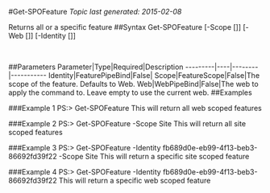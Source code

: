 #Get-SPOFeature
*Topic last generated: 2015-02-08*

Returns all or a specific feature
##Syntax
    Get-SPOFeature [-Scope [<FeatureScope>]] [-Web [<WebPipeBind>]] [-Identity [<FeaturePipeBind>]]

&nbsp;

##Parameters
Parameter|Type|Required|Description
---------|----|--------|-----------
Identity|FeaturePipeBind|False|
Scope|FeatureScope|False|The scope of the feature. Defaults to Web.
Web|WebPipeBind|False|The web to apply the command to. Leave empty to use the current web.
##Examples

###Example 1
    PS:> Get-SPOFeature
This will return all web scoped features

###Example 2
    PS:> Get-SPOFeature -Scope Site
This will return all site scoped features

###Example 3
    PS:> Get-SPOFeature -Identity fb689d0e-eb99-4f13-beb3-86692fd39f22 -Scope Site
This will return a specific site scoped feature

###Example 4
    PS:> Get-SPOFeature -Identity fb689d0e-eb99-4f13-beb3-86692fd39f22
This will return a specific web scoped feature
